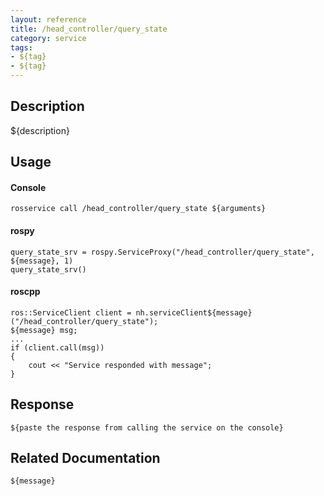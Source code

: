 ```yaml
---
layout: reference
title: /head_controller/query_state
category: service
tags: 
- ${tag} 
- ${tag}
---
```


## Description
${description}

## Usage
#### Console
```
rosservice call /head_controller/query_state ${arguments}
```

#### rospy
```
query_state_srv = rospy.ServiceProxy("/head_controller/query_state", ${message}, 1)
query_state_srv()
```

#### roscpp
```
ros::ServiceClient client = nh.serviceClient${message}("/head_controller/query_state");
${message} msg;
...
if (client.call(msg))
{
    cout << "Service responded with message";
}
```

## Response
```
${paste the response from calling the service on the console}
```

## Related Documentation
``${message}``  